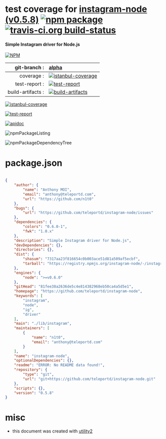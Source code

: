 # test coverage for  [instagram-node (v0.5.8)](https://github.com/teleportd/instagram-node)  [![npm package](https://img.shields.io/npm/v/npmtest-instagram-node.svg?style=flat-square)](https://www.npmjs.org/package/npmtest-instagram-node) [![travis-ci.org build-status](https://api.travis-ci.org/npmtest/node-npmtest-instagram-node.svg)](https://travis-ci.org/npmtest/node-npmtest-instagram-node)
#### Simple Instagram driver for Node.js

[![NPM](https://nodei.co/npm/instagram-node.png?downloads=true)](https://www.npmjs.com/package/instagram-node)

| git-branch : | [alpha](https://github.com/npmtest/node-npmtest-instagram-node/tree/alpha)|
|--:|:--|
| coverage : | [![istanbul-coverage](https://npmtest.github.io/node-npmtest-instagram-node/build/coverage.badge.svg)](https://npmtest.github.io/node-npmtest-instagram-node/build/coverage.html/index.html)|
| test-report : | [![test-report](https://npmtest.github.io/node-npmtest-instagram-node/build/test-report.badge.svg)](https://npmtest.github.io/node-npmtest-instagram-node/build/test-report.html)|
| build-artifacts : | [![build-artifacts](https://npmtest.github.io/node-npmtest-instagram-node/glyphicons_144_folder_open.png)](https://github.com/npmtest/node-npmtest-instagram-node/tree/gh-pages/build)|

[![istanbul-coverage](https://npmtest.github.io/node-npmtest-instagram-node/build/screenCapture.buildCustomOrg.browser.coverage.html.png)](https://npmtest.github.io/node-npmtest-instagram-node/build/coverage.html/index.html)

[![test-report](https://npmtest.github.io/node-npmtest-instagram-node/build/screenCapture.buildCustomOrg.browser.%252Fhome%252Ftravis%252Fbuild%252Fnpmtest%252Fnode-npmtest-instagram-node%252Ftmp%252Fbuild%252Ftest-report.html.png)](https://npmtest.github.io/node-npmtest-instagram-node/build/test-report.html)

[![apidoc](https://npmdoc.github.io/node-npmdoc-instagram-node/build/screenCapture.buildApidoc.browser.%252Fhome%252Ftravis%252Fbuild%252Fnpmdoc%252Fnode-npmdoc-instagram-node%252Ftmp%252Fbuild%252Fapidoc.html.png)](https://npmdoc.github.io/node-npmdoc-instagram-node/build/apidoc.html)

![npmPackageListing](https://npmtest.github.io/node-npmtest-instagram-node/build/screenCapture.npmPackageListing.svg)

![npmPackageDependencyTree](https://npmtest.github.io/node-npmtest-instagram-node/build/screenCapture.npmPackageDependencyTree.svg)



# package.json

```json

{
    "author": {
        "name": "Anthony MOI",
        "email": "anthony@teleportd.com",
        "url": "https://github.com/n1t0"
    },
    "bugs": {
        "url": "https://github.com/teleportd/instagram-node/issues"
    },
    "dependencies": {
        "colors": "0.6.0-1",
        "fwk": "1.0.x"
    },
    "description": "Simple Instagram driver for Node.js",
    "devDependencies": {},
    "directories": {},
    "dist": {
        "shasum": "7317aa23f816654c0b003ace51d81a509af5ecbf",
        "tarball": "https://registry.npmjs.org/instagram-node/-/instagram-node-0.5.8.tgz"
    },
    "engines": {
        "node": ">=v0.6.0"
    },
    "gitHead": "81fee38a2636de5c4e814382968eb50ca4a5d5e1",
    "homepage": "https://github.com/teleportd/instagram-node",
    "keywords": [
        "instagram",
        "node",
        "ig",
        "driver"
    ],
    "main": "./lib/instagram",
    "maintainers": [
        {
            "name": "n1t0",
            "email": "anthony@teleportd.com"
        }
    ],
    "name": "instagram-node",
    "optionalDependencies": {},
    "readme": "ERROR: No README data found!",
    "repository": {
        "type": "git",
        "url": "git+https://github.com/teleportd/instagram-node.git"
    },
    "scripts": {},
    "version": "0.5.8"
}
```



# misc
- this document was created with [utility2](https://github.com/kaizhu256/node-utility2)
